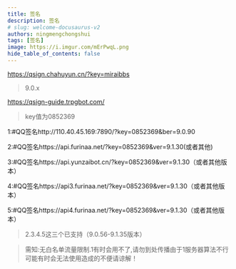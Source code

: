 ```yaml
---
title: 签名
description: 签名
# slug: welcome-docusaurus-v2
authors: ningmengchongshui
tags: [签名]
image: https://i.imgur.com/mErPwqL.png
hide_table_of_contents: false
---
```


https://qsign.chahuyun.cn/?key=miraibbs

> 9.0.x

https://qsign-guide.trpgbot.com/

> key值为0852369

1:#QQ签名http://110.40.45.169:7890/?key=0852369&ber=9.0.90

2:#QQ签名https://api.furinaa.net/?key=0852369&ver=9.1.30(或者其他)

3:#QQ签名https://api.yunzaibot.cn/?key=0852369&ver=9.1.30（或者其他版本）

4:#QQ签名https://api3.furinaa.net/?key=0852369&ver=9.1.30（或者其他版本）

5:#QQ签名https://api4.furinaa.net/?key=0852369&ver=9.1.30（或者其他版本）

> 2.3.4.5这三个已支持（9.0.56-9.1.35版本）

> 需知:无白名单流量限制.1有时会用不了,请勿到处传播由于1服务器算法不行可能有时会无法使用造成的不便请谅解！

